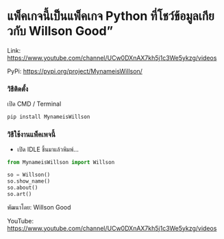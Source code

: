 # แพ็คเกจนี้เป็นแพ็คเกจ Python ที่โชว์ข้อมูลเกียวกับ Willson Good”
Link: https://www.youtube.com/channel/UCw0DXnAX7kh5j1c3We5ykzg/videos

PyPi: https://pypi.org/project/MynameisWillson/

### วิธีติดตั้ง

เปิด CMD / Terminal

```python
pip install MynameisWillson
```

### วิธีใช้งานแพ็คเพจนี้

- เปิด IDLE ขึ้นมาแล้วพิมพ์...

```python
from MynameisWillson import Willson

so = Willson()
so.show_name()
so.about()
so.art()
```

พัฒนาโดย: Willson Good

YouTube: https://www.youtube.com/channel/UCw0DXnAX7kh5j1c3We5ykzg/videos
